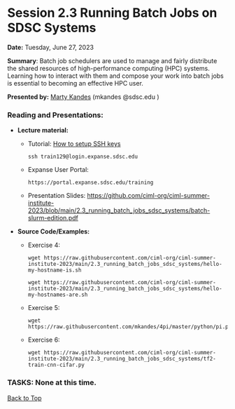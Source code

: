 # Session 2.3 Running Batch Jobs on SDSC Systems

**Date:** Tuesday, June 27, 2023

**Summary**: Batch job schedulers are used to manage and fairly distribute the shared resources of high-performance computing (HPC) systems. Learning how to interact with them and compose your work into batch jobs is essential to becoming an effective HPC user.

**Presented by:** [Marty Kandes](https://www.linkedin.com/in/marty-kandes-b53a34144/) (mkandes  @sdsc.edu ) 

### Reading and Presentations:
* **Lecture material:**
   * Tutorial: [How to setup SSH keys](https://github.com/sdsc/sdsc-summer-institute-2022/blob/main/2.5_data_management/SSH.md)
     ```
     ssh train129@login.expanse.sdsc.edu
     ```
   * Expanse User Portal:
     ```
     https://portal.expanse.sdsc.edu/training
     ```
   * Presentation Slides: https://github.com/ciml-org/ciml-summer-institute-2023/blob/main/2.3_running_batch_jobs_sdsc_systems/batch-slurm-edition.pdf
     
* **Source Code/Examples:**
   * Exercise 4:
     ```
     wget https://raw.githubusercontent.com/ciml-org/ciml-summer-institute-2023/main/2.3_running_batch_jobs_sdsc_systems/hello-my-hostname-is.sh
     ```
     ```
     wget https://raw.githubusercontent.com/ciml-org/ciml-summer-institute-2023/main/2.3_running_batch_jobs_sdsc_systems/hello-my-hostnames-are.sh
     ```
   * Exercise 5:
     ```
     wget https://raw.githubusercontent.com/mkandes/4pi/master/python/pi.py
     ```
   * Exercise 6:
     ```
     wget https://raw.githubusercontent.com/ciml-org/ciml-summer-institute-2023/main/2.3_running_batch_jobs_sdsc_systems/tf2-train-cnn-cifar.py
     ```

### TASKS: None at this time.

[Back to Top](#top)
